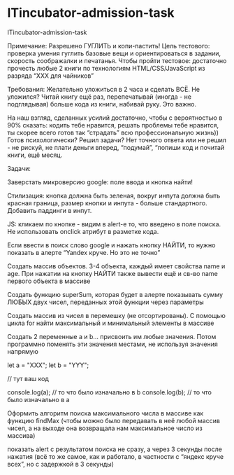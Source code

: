 # ITincubator-admission-task
ITincubator-admission-task


Примечание: Разрешено ГУГЛИТЬ и копи-пастить!
Цель тестового: проверка умения гуглить базовые вещи и ориентироваться в задании, скорость соображалки и печатанья.
Чтобы пройти тестовое: достаточно прочесть любые 2 книги по технологиям HTML/СSS/JavaScript из разряда “XXX для чайников”

Требования: Желательно уложиться в 2 часа и сделать ВСЁ. Не уложился? Читай книгу ещё раз, перепечатывай (иногда - не подглядывая) больше кода из книги, набивай руку. Это важно. 

На наш взгляд, сделанных усилий достаточно, чтобы с вероятностью в 90% сказать: кодить тебе нравится, решать проблемы тебе нравится, ты скорее всего готов так “страдать” всю профессиональную жизнь)) Готов психологически? Решил задачи? Нет точного ответа или не решил - не рискуй, не плати деньги вперед, “подумай”, “попиши код и почитай книги, ещё месяц.

Задачи:

Заверстать микроверсию google: поле ввода и кнопка найти! 


Стилизация: кнопка должна быть зеленая, вокруг инпута должна быть красная граница, размер кнопки и инпута - больше стандартного. Добавить паддинги в инпут.


 JS: кликаем по кнопке - видим в alert-е то, что введено в поле поиска. Не использовать onclick атрибут в разметке кода.


Если ввести в поиск слово google и нажать кнопку НАЙТИ, то нужно показать в алерте “Yandex круче. Но это не точно”


Создать массив объектов. 3-4 объекта, каждый имеет свойства name и age. При нажатии на кнопку НАЙТИ также вывести ещё и св-во name первого объекта в массиве


Создать функцию superSum, которая будет в алерте показывать сумму ЛЮБЫХ двух чисел, переданных этой функции через параметры 


Создать массив из чисел в перемешку (не отсортированы). 
С помощью цикла for найти максимальный и минимальный элементы в массиве


Создать 2 переменные a и b… присвоить им любые значения. Потом программно поменять эти значения местами, не используя значения напрямую



let a = "XXX"; 
let b = "YYY";

// тут ваш код

console.log(a); // то что было изначально в b
console.log(b); // то что было изначально в a




Оформить алгоритм поиска максимального числа в массиве как функцию findMax (чтобы можно было передавать в неё любой массив чисел, а на выходе она возвращала нам максимальное число из массива)


показать alert с результатом поиска не сразу, а через 3 секунды после нажатия (всё то же самое, как и работало, в частности с “яндекс круче всех”, но с задержкой в 3 секунды)

